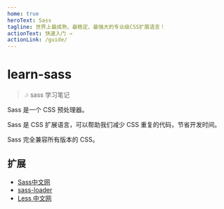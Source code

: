 ```yaml
---
home: true
heroText: Sass
tagline: 世界上最成熟、最稳定、最强大的专业级CSS扩展语言！
actionText: 快速入门 →
actionLink: /guide/
---
```

# learn-sass

> :notes: sass 学习笔记

Sass 是一个 CSS 预处理器。

Sass 是 CSS 扩展语言，可以帮助我们减少 CSS 重复的代码，节省开发时间。

Sass 完全兼容所有版本的 CSS。

## 扩展

- [Sass中文网](https://www.sass.hk/)
- [sass-loader](https://webpack.js.org/loaders/sass-loader/#root)
- [Less 中文网](http://lesscss.cn/)
